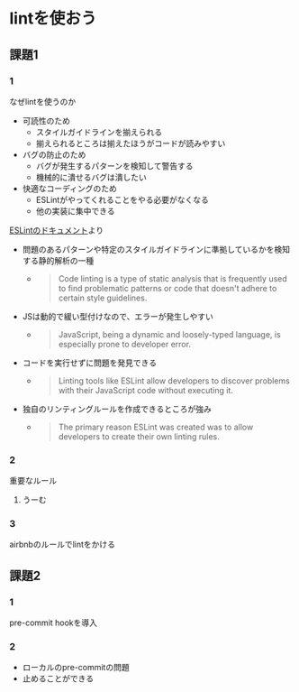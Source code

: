 # lintを使おう

## 課題1

### 1

なぜlintを使うのか

- 可読性のため
  - スタイルガイドラインを揃えられる
  - 揃えられるところは揃えたほうがコードが読みやすい
- バグの防止のため
  - バグが発生するパターンを検知して警告する
  - 機械的に潰せるバグは潰したい
- 快適なコーディングのため
  - ESLintがやってくれることをやる必要がなくなる
  - 他の実装に集中できる

[ESLintのドキュメント](https://eslint.org/docs/about/)より

- 問題のあるパターンや特定のスタイルガイドラインに準拠しているかを検知する静的解析の一種
  - > Code linting is a type of static analysis that is frequently used to find problematic patterns or code that doesn't adhere to certain style guidelines.
- JSは動的で緩い型付けなので、エラーが発生しやすい
  - > JavaScript, being a dynamic and loosely-typed language, is especially prone to developer error. 
- コードを実行せずに問題を発見できる
  - > Linting tools like ESLint allow developers to discover problems with their JavaScript code without executing it.
- 独自のリンティングルールを作成できるところが強み
  - > The primary reason ESLint was created was to allow developers to create their own linting rules.


### 2

重要なルール

1. うーむ

### 3

airbnbのルールでlintをかける

## 課題2

### 1

pre-commit hookを導入

### 2

- ローカルのpre-commitの問題
- 止めることができる
